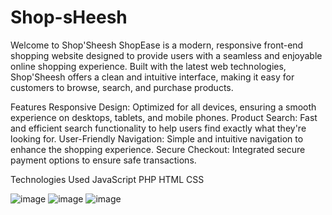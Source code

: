 # Shop-sHeesh
Welcome to Shop'Sheesh
ShopEase is a modern, responsive front-end shopping website designed to provide users with a seamless and enjoyable online shopping experience. Built with the latest web technologies, Shop'Sheesh offers a clean and intuitive interface, making it easy for customers to browse, search, and purchase products.

Features
Responsive Design: Optimized for all devices, ensuring a smooth experience on desktops, tablets, and mobile phones.
Product Search: Fast and efficient search functionality to help users find exactly what they're looking for.
User-Friendly Navigation: Simple and intuitive navigation to enhance the shopping experience.
Secure Checkout: Integrated secure payment options to ensure safe transactions.

Technologies Used
JavaScript
PHP
HTML
CSS

![image](https://github.com/user-attachments/assets/3ecdea97-8c3f-4dff-ab1e-9c20c0cb04a7)
![image](https://github.com/user-attachments/assets/38c5b5e7-d75e-4d34-803c-dd843894b7ed)
![image](https://github.com/user-attachments/assets/8e9370fa-fdcc-462e-a567-15e422f466b3)

